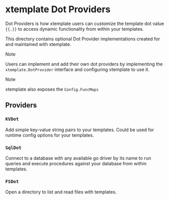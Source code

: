 # xtemplate Dot Providers

Dot Providers is how xtemplate users can customize the template dot value
`{{.}}` to access dynamic functionality from within your templates.

This directory contains optional Dot Provider implementations created for and
maintained with xtemplate.

> [!NOTE]
>
> Users can implement and add their own dot providers by implementing the
> `xtemplate.DotProvider` interface and configuring xtemplate to use it.

> [!NOTE]
>
> xtemplate also exposes the `Config.FuncMaps`

## Providers

### `KVDot`

Add simple key-value string pairs to your templates. Could be used for runtime
config options for your templates.

### `SqlDot`

Connect to a database with any available go driver by its name to run queries
and execute procedures against your database from within templates.

### `FSDot`

Open a directory to list and read files with templates.
